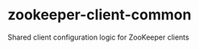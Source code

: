 <!-- Copyright Verizon Media. Licensed under the terms of the Apache 2.0 license. See LICENSE in the project root. -->
# zookeeper-client-common

Shared client configuration logic for ZooKeeper clients
